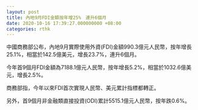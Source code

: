 ```yaml
---
layout: post
title: 內地9月FDI金額按年增25%　連升6個月
date: 2020-10-16 17:39:27.000000000 +08:00
categories: rthk
---
```


中國商務部公布，內地9月實際使用外資(FDI)金額990.3億元人民幣，按年增長25.1%，相當於142.5億美元，增長23.7%，連升6個月。

今年首9個月FDI金額為7188.1億元人民幣，按年增長5.2%，相當於1032.6億美元，增長2.5%。

商務部指，今年以來FDI首次實現人民幣、美元累計指標都轉正。

另外，首9個月非金融類直接投資(ODI)累計5515.1億元人民幣，按年跌0.6%。
